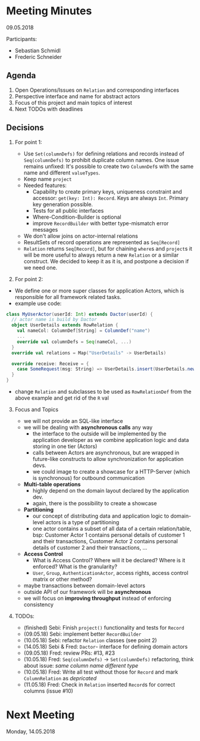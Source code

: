 # Meeting Minutes

09.05.2018

Participants:

- Sebastian Schmidl
- Frederic Schneider

## Agenda

1. Open Operations/Issues on `Relation` and corresponding interfaces
2. Perspective interface and name for abstract actors
3. Focus of this project and main topics of interest
4. Next TODOs with deadlines

## Decisions

1. For point 1:

   - Use `Set(columnDefs)` for defining relations and records instead of `Seq(columnDefs)` to prohibit duplicate column names.
     One issue remains unfixed: It's possible to create two `ColumnDef`s with the same name and different `valueTypes`.
   - Keep name `project`
   - Needed features:
     - Capability to create primary keys, uniqueness constraint and accessor: `get(key: Int): Record`.
       Keys are always `Int`. Primary key generation possible.
     - Tests for all public interfaces
     - Where-Condition-Builder is optional
     - improve `RecordBuilder` with better type-mismatch error messages
   - We don't allow joins on actor-internal relations
   - ResultSets of record operations are represented as `Seq[Record]`
   - `Relation` returns `Seq[Record]`, but for chaining `where`s and `project`s it will be more useful to always return a new `Relation` or a similar construct.
     We decided to keep it as it is, and postpone a decision if we need one.

2. For point 2:

  - We define one or more super classes for application Actors,
    which is responsible for all framework related tasks.
  - example use code:

```scala
class MyUserActor(userId: Int) extends Dactor(userId) {
  // actor name is build by Dactor
  object UserDetails extends RowRelation {
    val nameCol: ColumnDef[String] = ColumnDef("name")
    ...
    override val columnDefs = Seq(nameCol, ...)
  }
  override val relations = Map("UserDetails" -> UserDetails)

  override receive: Receive = {
    case SomeRequest(msg: String) => UserDetails.insert(UserDetails.newRecord(...))
  }
}
```
  - change `Relation` and subclasses to be used as `RowRelationDef` from the above example and get rid of the `R` val

3. Focus and Topics

   - we will not provide an SQL-like interface
   - we will be dealing with **asynchronous calls** any way
     - the interface to the outside will be implemented by the application developer as we combine application logic and data storing in one tier (Actors)
     - calls between Actors are asynchronous, but are wrapped in future-like constructs to allow synchronization for application devs.
     - we could image to create a showcase for a HTTP-Server (which is synchronous) for outbound communication
   - **Multi-table operations**
     - highly depend on the domain layout declared by the application dev.
     - again, there is the possibility to create a showcase
   - **Partitioning**
     - our concept of distributing data and application logic to domain-level actors is a type of partitioning
     - one actor contains a subset of all data of a certain relation/table, bsp:
       Customer Actor 1 contains personal details of customer 1 and their transactions,
       Customer Actor 2 contains personal details of customer 2 and their transactions, ...
   - **Access Control**
     - What is Access Control? Where will it be declared? Where is it enforced? What is the granularity?
     - `User`, `Group`, `AuthenticationActor`, access rights, access control matrix or other method?
   - maybe transactions between domain-level actors
   - outside API of our framework will be **asynchronous**
   - we will focus on **improving throughput** instead of enforcing consistency

4. TODOs:

   - (finished) Sebi: Finish `project()` functionality and tests for `Record`
   - (09.05.18) Sebi: implement better `RecordBuilder`
   - (10.05.18) Sebi: refactor `Relation` classes (see point 2)
   - (14.05.18) Sebi & Fred: `Dactor`- interface for defining domain actors
   - (09.05.18) Fred: review PRs: #13, #23
   - (10.05.18) Fred: `Seq(columnDefs)` -> `Set(columnDefs)` refactoring, think about issue: _same column name different type_
   - (10.05.18) Fred: Write all test without those for `Record` and mark `ColumnRelation` as _depricated_
   - (11.05.18) Fred: Check in `Relation` inserted `Record`s for correct columns (issue #10)

# Next Meeting

Monday, 14.05.2018
